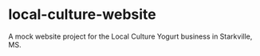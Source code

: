 # local-culture-website

A mock website project for the Local Culture Yogurt business in Starkville, MS.
